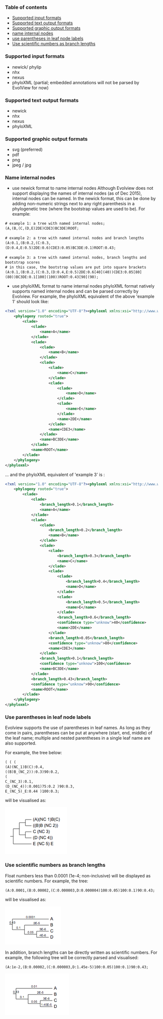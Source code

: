 ### Table of contents

* [Supported input formats](#supported-input-formats)
* [Supported text output formats](#supported-text-output-formats)
* [Supported graphic output formats](#supported-graphic-output-formats)
* [name internal nodes](#name-internal-nodes)
* [use parentheses in leaf node labels](#use-parentheses-in-leaf-node-labels)
* [Use scientific numbers as branch lengths](#use-scientific-numbers-as-branch-lengths)

### Supported input formats
* newick/ phylip
* nhx
* nexus
* phyloXML (partial; embedded annotations will not be parsed by EvolView for now)

### Supported text output formats
* newick
* nhx
* nexus
* phyloXML

### Supported graphic output formats
* svg (preferred)
* pdf
* png
* jpeg / jpg

### Name internal nodes
* use newick format to name internal nodes
Although Evolview does not support displaying the names of internal nodes (as of Dec 2015), internal nodes can be named. In the newick format, this can be done by adding non-numeric strings next to any right parenthesis in a phylogenetic tree (where the bootstrap values are used to be). For example:

```
# example 1: a tree with named internal nodes;
(A,(B,(C,(D,E)2DE)CDE3)BC3DE)ROOT;  

# example 2: a tree with named internal nodes and branch lengths
(A:0.1,(B:0.2,(C:0.3,(D:0.4,E:0.5)2DE:0.6)CDE3:0.05)BC3DE:0.1)ROOT:0.43;

# example 3: a tree with named internal nodes, branch lengths and bootstrap scores
# in this case, the bootstrap values are put into square brackets
(A:0.1,(B:0.2,(C:0.3,(D:0.4,E:0.5)2DE:0.6[40](40))CDE3:0.05[80](80))BC3DE:0.1[100](100))ROOT:0.43[90](90);
```

* use phyloXML format to name internal nodes
phyloXML format natively supports named internal nodes and can be parsed correctly by Evolview. For example, the phyloXML equivalent of the above 'example 1' should look like:

```xml
<?xml version="1.0" encoding="UTF-8"?><phyloxml xmlns:xsi="http://www.w3.org/2001/XMLSchema-instance" xmlns="http://www.phyloxml.org" xsi:schemaLocation="http://www.phyloxml.org http://www.phyloxml.org/1.10/phyloxml.xsd">
    <phylogeny rooted="true">
        <clade>
            <clade>
                <name>A</name>
            </clade>
            <clade>
                <clade>
                    <name>B</name>
                </clade>
                <clade>
                    <clade>
                        <name>C</name>
                    </clade>
                    <clade>
                        <clade>
                            <name>D</name>
                        </clade>
                        <clade>
                            <name>E</name>
                        </clade>
                        <name>2DE</name>
                    </clade>
                    <name>CDE3</name>
                </clade>
                <name>BC3DE</name>
            </clade>
            <name>ROOT</name>
        </clade>
    </phylogeny>
</phyloxml>
```

... and the phyloXML equivalent of  'example 3' is :

```xml
<?xml version="1.0" encoding="UTF-8"?><phyloxml xmlns:xsi="http://www.w3.org/2001/XMLSchema-instance" xmlns="http://www.phyloxml.org" xsi:schemaLocation="http://www.phyloxml.org http://www.phyloxml.org/1.10/phyloxml.xsd">
    <phylogeny rooted="true">
        <clade>
            <clade>
                <branch_length>0.1</branch_length>
                <name>A</name>
            </clade>
            <clade>
                <clade>
                    <branch_length>0.2</branch_length>
                    <name>B</name>
                </clade>
                <clade>
                    <clade>
                        <branch_length>0.3</branch_length>
                        <name>C</name>
                    </clade>
                    <clade>
                        <clade>
                            <branch_length>0.4</branch_length>
                            <name>D</name>
                        </clade>
                        <clade>
                            <branch_length>0.5</branch_length>
                            <name>E</name>
                        </clade>
                        <branch_length>0.6</branch_length>
                        <confidence type="unknow">40</confidence>
                        <name>2DE</name>
                    </clade>
                    <branch_length>0.05</branch_length>
                    <confidence type="unknow">80</confidence>
                    <name>CDE3</name>
                </clade>
                <branch_length>0.1</branch_length>
                <confidence type="unknow">100</confidence>
                <name>BC3DE</name>
            </clade>
            <branch_length>0.43</branch_length>
            <confidence type="unknow">90</confidence>
            <name>ROOT</name>
        </clade>
    </phylogeny>
</phyloxml>
```

### Use parentheses in leaf node labels

Evolview supports the use of parentheses in leaf names. As long as they come in pairs, parentheses can be put at anywhere (start, end, middle) of the leaf name; multiple and nested parentheses in a single leaf name are also supported.

For example, the tree below:

```
( ( (
(A)(NC_1)B(C):0.4,
((B)B_(NC_2)):0.3)90:0.2,
(
C_(NC_3):0.1,
(D_(NC_4)):0.001)75:0.2 )90:0.3,
E_(NC_5)_E:0.44 )100:0.3;
```

will be visualised as:

![](images/SupportedTreeFormats_leaf_names_with_parentheses.png)


### Use scientific numbers as branch lengths

Float numbers less than 0.0001 (1e-4; non-inclusive) will be displayed as scientific numbers. For example, the tree:

```
(A:0.0001,(B:0.00002,(C:0.000003,D:0.000004)100:0.05)100:0.1)90:0.43;
```

will be visualised as:

![](images/SupportedTreeFormats_tiny_branch_length01.png)

In addition, branch lengths can be directly written as scientific numbers. For example, the following tree will be correctly parsed and visualised:

```
(A:1e-2,(B:0.00002,(C:0.000003,D:1.45e-5)100:0.05)100:0.1)90:0.43;
```

![](images/SupportedTreeFormats_tiny_branch_length02.png)
